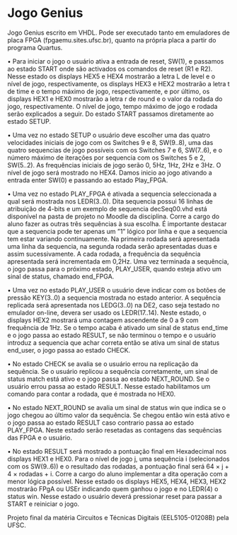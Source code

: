 # Jogo Genius

Jogo Genius escrito em VHDL. Pode ser executado tanto em emuladores de placa FPGA (fpgaemu.sites.ufsc.br),
quanto na própria placa a partir do programa Quartus.

• Para iniciar o jogo o usuário ativa a entrada de reset, SW(1), e passamos ao estado START onde são activados os
  comandos de reset (R1 e R2). Nesse estado os displays HEX5 e HEX4 mostrarão a letra L de level e o nível de jogo,
  respectivamente, os displays HEX3 e HEX2 mostrarão a letra t de time e o tempo máximo de jogo, respectivamente,
  e por último, os displays HEX1 e HEX0 mostrarão a letra r de round e o valor da rodada do jogo, respectivamente.
  O nível de jogo, tempo máximo de jogo e rodada serão explicados a seguir. Do estado START passamos diretamente
  ao estado SETUP.

• Uma vez no estado SETUP o usuário deve escolher uma das quatro velocidades iniciais de jogo com os Switches 9
  e 8, SW(9..8), uma das quatro sequencias de jogo possíveis com os Switches 7 e 6, SW(7..6), e o número máximo
  de iterações por sequencia com os Switches 5 e 2, SW(5..2). As frequências iniciais de jogo serão 0, 5Hz, 1Hz, 2Hz
  e 3Hz. O nível de jogo será mostrado no HEX4. Damos inicio ao jogo ativando a entrada enter SW(0) e passando
  ao estado Play_FPGA.

• Uma vez no estado PLAY_FPGA é ativada a sequencia seleccionada a qual será mostrada nos LEDR(3..0). Dita
  sequencia possui 16 linhas de atribuição de 4-bits e um exemplo de sequencia decSeq00.vhd está disponível na
  pasta de projeto no Moodle da disciplina. Corre a cargo do aluno fazer as outras três sequências à sua escolha. É
  importante destacar que a sequencia pode ter apenas um ”1” lógico por linha e que a sequencia tem estar variando
  continuamente. Na primeira rodada será apresentada uma linha da sequencia, na segunda rodada serão apresentadas
  duas e assim sucessivamente. A cada rodada, a frequência da sequência apresentada será incrementada em 0,2Hz.
  Uma vez terminada a sequência, o jogo passa para o próximo estado, PLAY_USER, quando esteja ativo um sinal
  de status, chamado end_FPGA.

• Uma vez no estado PLAY_USER o usuário deve indicar com os botões de pressão KEY(3..0) a sequencia mostrada
  no estado anterior. A sequência replicada será apresentada nos LEDG(3..0) na DE2, caso seja testado no emulador
  on-line, devera ser usado os LEDR(17..14). Neste estado, o displays HEX2 mostrará uma contagem ascendente de
  0 a 9 com frequência de 1Hz. Se o tempo acaba é ativado um sinal de status end_time e o jogo passa ao estado
  RESULT, se não terminou o tempo e o usuário introduz a sequencia que achar correta então se ativa um sinal de
  status end_user, o jogo passa ao estado CHECK.

• No estado CHECK se avalia se o usuário errou na replicação da sequência. Se o usuário replicou a sequência
  corretamente, um sinal de status match está ativo e o jogo passa ao estado NEXT_ROUND. Se o usuário errou
  passa ao estado RESULT. Nesse estado habilitamos um comando para contar a rodada, que é mostrada no HEX0.

• No estado NEXT_ROUND se avalia um sinal de status win que indica se o jogo chegou ao último valor da
  sequência. Se chegou então win está ativo e o jogo passa ao estado RESULT caso contrario passa ao estado
  PLAY_FPGA. Neste estado serão resetadas as contagens das sequências das FPGA e o usuário.

• No estado RESULT será mostrado a pontuação final em Hexadecimal nos displays HEX1 e HEX0. Para o nível
  de jogo j, uma sequência i (selecionados com os SW(9..6)) e o resultado das rodadas, a pontuação final será
  64 × j + 4 × rodadas + i. Corre a cargo do aluno implementar a dita operação com a menor lógica possível. Nesse
  estado os displays HEX5, HEX4, HEX3, HEX2 mostrarão FPgA ou USEr indicando quem ganhou o jogo e no
  LEDR(4) o status win. Nesse estado o usuário deverá pressionar reset para passar a START e reiniciar o jogo.

Projeto final da matéria Circuitos e Técnicas Digitais (EEL5105-01208B) pela UFSC.
